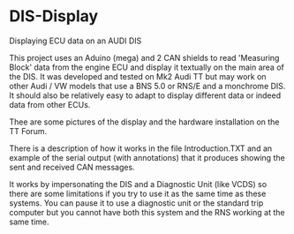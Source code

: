 # DIS-Display
Displaying ECU data on an AUDI DIS

This project uses an Aduino (mega) and 2 CAN shields to read 'Measuring Block' data from the engine ECU and display it textually on the main area of the DIS.  It was developed and tested on Mk2 Audi TT but may work on other Audi / VW models that use a BNS 5.0 or RNS/E and a monchrome DIS. It should also be relatively easy to adapt to display different data or indeed data from other ECUs.

Thee are some pictures of the display and the hardware installation on the TT Forum.

There is a description of how it works in the file Introduction.TXT and an example of the serial output (with annotations) that it produces showing the sent and received CAN messages.

It works by impersonating the DIS and a Diagnostic Unit (like VCDS) so there are some limitations if you try to use it as the same time as these systems.  You can pause it to use a diagnostic unit or the standard trip computer but you cannot have both this system and the RNS working at the same time.
